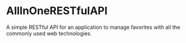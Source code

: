 # AllInOneRESTfulAPI
A simple RESTful API for an application to manage favorites with all the commonly used web technologies.
